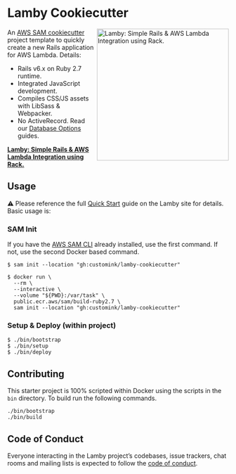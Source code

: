 # Lamby Cookiecutter

<a href="https://lamby.custominktech.com"><img src="https://user-images.githubusercontent.com/2381/59363668-89edeb80-8d03-11e9-9985-2ce14361b7e3.png" alt="Lamby: Simple Rails & AWS Lambda Integration using Rack." align="right" width="300" /></a>

An [AWS SAM cookiecutter](https://technology.customink.com/blog/2020/03/13/using-aws-sam-cookiecutter-project-templates-to-kickstart-your-ambda-projects/) project template to quickly create a new Rails application for AWS Lambda. Details:

- Rails v6.x on Ruby 2.7 runtime.
- Integrated JavaScript development.
- Compiles CSS/JS assets with LibSass & Webpacker.
- No ActiveRecord. Read our [Database Options](https://lamby.custominktech.com/docs/database_options) guides.

**[Lamby: Simple Rails & AWS Lambda Integration using Rack.](https://lamby.custominktech.com)**

## Usage

⚠️ Please reference the full [Quick Start](https://lamby.custominktech.com/docs/quick_start) guide on the Lamby site for details. Basic usage is:

### SAM Init

If you have the [AWS SAM CLI](https://docs.aws.amazon.com/serverless-application-model/latest/developerguide/what-is-sam.html) already installed, use the first command. If not, use the second Docker based command.

```shell
$ sam init --location "gh:customink/lamby-cookiecutter"
```

```shell
$ docker run \
  --rm \
  --interactive \
  --volume "${PWD}:/var/task" \
  public.ecr.aws/sam/build-ruby2.7 \
  sam init --location "gh:customink/lamby-cookiecutter"
```

### Setup & Deploy (within project)

```shell
$ ./bin/bootstrap
$ ./bin/setup
$ ./bin/deploy
```

## Contributing

This starter project is 100% scripted within Docker using the scripts in the `bin` directory. To build run the following commands.

```shell
./bin/bootstrap
./bin/build
```

## Code of Conduct

Everyone interacting in the Lamby project’s codebases, issue trackers, chat rooms and mailing lists is expected to follow the [code of conduct](https://github.com/customink/lamby/blob/master/CODE_OF_CONDUCT.md).
